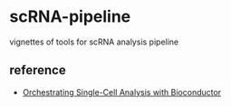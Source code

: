 # scRNA-pipeline
vignettes of tools for scRNA analysis pipeline


## reference
* [Orchestrating Single-Cell Analysis with Bioconductor](https://osca.bioconductor.org/)
